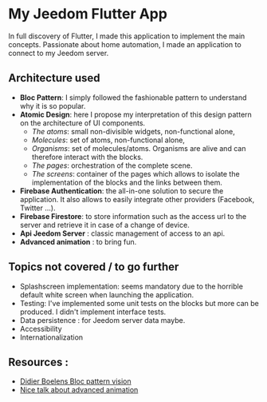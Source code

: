 # My Jeedom Flutter App

In full discovery of Flutter, I made this application to implement the main concepts. Passionate about home automation, I made an application to connect to my Jeedom server. 

## Architecture used
- **Bloc Pattern**: I simply followed the fashionable pattern to understand why it is so popular.
- **Atomic Design**: here I propose my interpretation of this design pattern on the architecture of UI components.
    - *The atoms*: small non-divisible widgets, non-functional alone,
    - *Molecules*: set of atoms, non-functional alone,
    - *Organisms*: set of molecules/atoms. Organisms are alive and can therefore interact with the blocks.
    - *The pages*: orchestration of the complete scene.
    - *The screens*: container of the pages which allows to isolate the implementation of the blocks and the links between them.
- **Firebase Authentication**: the all-in-one solution to secure the application. It also allows to easily integrate other providers (Facebook, Twitter ...).
- **Firebase Firestore**: to store information such as the access url to the server and retrieve it in case of a change of device.
- **Api Jeedom Server** : classic management of access to an api.
- **Advanced animation** : to bring fun. 

## Topics not covered / to go further
- Splashscreen implementation: seems mandatory due to the horrible default white screen when launching the application.
- Testing: I've implemented some unit tests on the blocks but more can be produced. I didn't implement interface tests.
- Data persistence : for Jeedom server data maybe.
- Accessibility
- Internationalization

## Resources :

- [Didier Boelens Bloc pattern vision](https://www.didierboelens.com/fr/2018/12/reactive-programming-streams-bloc-cas-practiques-dutilisation/)
- [Nice talk about advanced animation](https://www.youtube.com/watch?v=FCyoHclCqc8)
